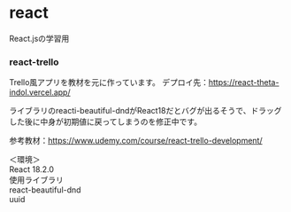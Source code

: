 # react
React.jsの学習用

### react-trello
Trello風アプリを教材を元に作っています。
デプロイ先：https://react-theta-indol.vercel.app/

ライブラリのreacti-beautiful-dndがReact18だとバグが出るそうで、ドラッグした後に中身が初期値に戻ってしまうのを修正中です。

参考教材：https://www.udemy.com/course/react-trello-development/

＜環境＞  
React 18.2.0  
使用ライブラリ  
react-beautiful-dnd  
uuid
